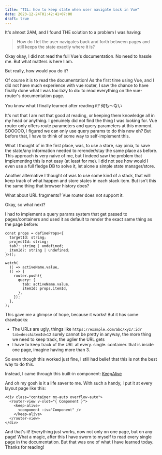 ```yaml
---
title: "TIL: how to keep state when user navigate back in Vue"
date: 2023-12-24T01:42:41+07:00
draft: true
---
```


It's almost 2AM, and I found THE solution to a problem I was having:

> How do I let the user navigates back and forth between pages and still keeps the state exactly where it is?

Okay okay, I did not read the full Vue's documentation. No need to hassle me. But what matters is here I am.

But really, how would you do it?

Of course it is to read the documentation! As the first time using Vue, and I did not have much experience with vue router, I saw the chance to have finally done what I was too lazy to do: to read everything on the vue-router's documentation page.

You know what I finally learned after reading it? 何も～ない

It's not that I am not that good at reading, or keeping them knowledge all in my head or anything. I genuinely did not find the thing I was looking for. Vue router only offers route parameters and query parameters at this moment. SOOOOO, I figured we can only use query params to do this now eh? But before that, I have to think of some way to self-implement this.

What I thought of in the first place, was, to use a store, say pinia, to save the state/any information needed to rerender/stay the same place as before. This approach is very naive of me, but I indeed saw the problem that implementing this is not easy (at least for me). I did not see how would I even use a full fledge DB to solve it, let alone a simple state manager/store.

Another alternative I thought of was to use some kind of a stack, that will keep track of what happen and store states in each stack item. But isn't this the same thing that browser history does?

What about URL fragments? Vue router does not support it.

Okay, so what next?

I had to implement a query params system that get passed to pages/containers and used it as default to render the exact same thing as the page before:

```vue
const props = defineProps<{
  targetId: string;
  projectId: string;
  tab?: string | undefined;
  itemId?: string | undefined;
}>();

watch(
  () => activeName.value,
  () => {
    router.push({
      query: {
        tab: activeName.value,
        itemId: props.itemId,
      },
    });
  },
);
```

This gave me a glimpse of hope, because it works! But it has some drawbacks:

- The URLs are ugly, things like `https://example.com/abc/xyz/:id?tab=desc&itemId=12` surely cannot be pretty in anyway, the more thing we need to keep track, the uglier the URL gets
- I have to keep track of the URL at every. single. container. that is inside one page, imagine having more than 3.

So even though this worked just fine, I still had belief that this is not the best way to do this.

Instead, I came through this built-in component: [KeepAlive](https://vuejs.org/guide/built-ins/keep-alive.html)

And oh my gosh is it a life saver to me. With such a handy, I put it at every layout page like this:

```Vue
<div class="container mx-auto overflow-auto">
  <router-view v-slot="{ Component }">
    <keep-alive>
      <component :is="Component" />
    </keep-alive>
  </router-view>
</div>
```

And that's it! Everything just works, now not only on one page, but on any page! What a magic, after this I have sworn to myself to read every single page in the documentation. But that was one of what I have learned today. Thanks for reading!